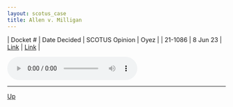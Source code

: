```yaml
---
layout: scotus_case
title: Allen v. Milligan
---
```


| Docket # | Date Decided | SCOTUS Opinion | Oyez |
| 21-1086 | 8 Jun 23 | [Link](https://www.supremecourt.gov/opinions/22pdf/599us1r33_dc8f.pdf) | [Link](https://www.oyez.org/cases/2022/21-1086) |

<audio controls>
   <source src='./resources/21-1086.mp3' type='audio/mpeg'>
</audio>

<object data='./resources/21-1086.pdf' type='application/pdf'></object>

---

[Up](./README.md)